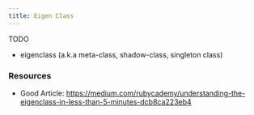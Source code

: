 ```yaml
---
title: Eigen Class
---
```


TODO

- eigenclass (a.k.a meta-class, shadow-class, singleton class)

### Resources
- Good Article: https://medium.com/rubycademy/understanding-the-eigenclass-in-less-than-5-minutes-dcb8ca223eb4
